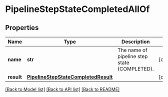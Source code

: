 # PipelineStepStateCompletedAllOf

## Properties
Name | Type | Description | Notes
------------ | ------------- | ------------- | -------------
**name** | **str** | The name of pipeline step state (COMPLETED). | [optional] 
**result** | [**PipelineStepStateCompletedResult**](PipelineStepStateCompletedResult.md) |  | [optional] 

[[Back to Model list]](../README.md#documentation-for-models) [[Back to API list]](../README.md#documentation-for-api-endpoints) [[Back to README]](../README.md)


